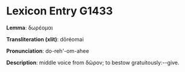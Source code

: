 # Lexicon Entry G1433

**Lemma**: δωρέομαι

**Transliteration (xlit)**: dōréomai

**Pronunciation**: do-reh'-om-ahee

**Description**:
middle voice from δῶρον; to bestow gratuitously:--give.

